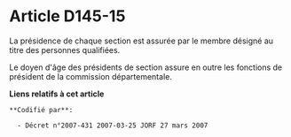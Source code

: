 # Article D145-15

La présidence de chaque section est assurée par le membre désigné au titre des personnes qualifiées.

Le doyen d'âge des présidents de section assure en outre les fonctions de président de la commission départementale.

**Liens relatifs à cet article**

	**Codifié par**:

	  - Décret n°2007-431 2007-03-25 JORF 27 mars 2007
